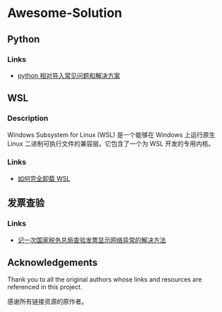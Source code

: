 # Awesome-Solution

## Python

### Links

- [python 相对导入常见问题和解决方案](https://blog.csdn.net/qq_41767116/article/details/120408040)

## WSL

### Description

Windows Subsystem for Linux (WSL) 是一个能够在 Windows 上运行原生 Linux 二进制可执行文件的兼容层。它包含了一个为 WSL 开发的专用内核。

### Links

- [如何完全卸载 WSL](https://www.cnblogs.com/xietianjiao/p/18080490)

## 发票查验

### Links

- [记一次国家税务总局查验发票显示网络异常的解决方法](https://fontlos.com/post/2023-12-11)

## Acknowledgements

Thank you to all the original authors whose links and resources are referenced in this project.

感谢所有链接资源的原作者。
